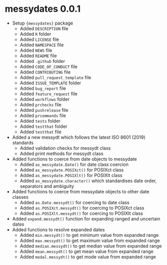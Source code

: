 # messydates 0.0.1

* Setup `{messydates}` package
  * Added `DESCRIPTION` file
  * Added `R` folder
  * Added `LICENSE` file
  * Added `NAMESPACE` file
  * Added `NEWS` file
  * Added `README` file
  * Added `.github` folder
  * Added `CODE_OF_CONDUCT` file
  * Added `CONTRIBUTING` file
  * Added `pull_request_template` file
  * Added `ISSUE_TEMPLATE` folder
  * Added `bug_report` file
  * Added `feature_request` file
  * Added `workflows` folder
  * Added `prchecks` file
  * Added `pushrelease` file
  * Added `prcommands` file
  * Added `tests` folder
  * Added `testthat` folder
  * Added `testthat` file
* Added a new messydt which follows the latest ISO 8601 (2019) standards
  * Added validation checks for messydt class
  * Added print methods for messydt class
* Added functions to coerce from date objects to messydate
  * Added `as_messydate.Date()` for date class coercion
  * Added `as_messydate.POSIXct()` for POSIXct class
  * Added `as_messydate.POSIXlt()` for POSIXlt class
  * Added `as_messydate.character()` which standardises date order, separators and ambiguity
* Added functions to coerce from messydate objects to other date classes
  * Added `as.Date.messydt()` for coercing to date class
  * Added `as.POSIXct.messydt()` for coercing to POSIXct class
  * Added `as.POSIXlt.messydt()` for coercing to POSIXlt class
* Added `expand.messydt()` function for expanding ranged and uncertain dates
* Added functions to resolve expanded dates
  * Added `min.messydt()` to get minimum value from expanded range
  * Added `max.messydt()` to get maximum value from expanded range
  * Added `median.messydt()` to get median value from expanded range
  * Added `mean.messydt()` to get mean value from expanded range
  * Added `modal.messydt()` to get mode value from expanded range


